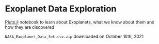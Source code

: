 # Exoplanet Data Exploration

[Pluto.jl](https://github.com/fonsp/Pluto.jl) notebook to learn about Exoplanets, what we know about them and how they are discovered

`NASA_Exoplanet_Data_Set.csv.zip` downloaded on October 10th, 2021
